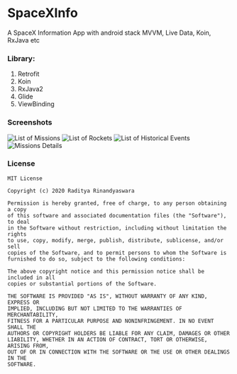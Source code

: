 # SpaceXInfo
A SpaceX Information App with android stack MVVM, Live Data, Koin, RxJava etc

### Library:
1. Retrofit
2. Koin
3. RxJava2
4. Glide
5. ViewBinding

### Screenshots

![List of Missions](screenshots/spacexinfo_missionfragment.jpg "A list of Missions")
![List of Rockets](screenshots/spacexinfo_rockets.jpg "A list of Rockets")
![List of Historical Events](screenshots/spacexinfo_historical.jpg "A list of Historical Events")
![Missions Details](screenshots/spacexinfo_details.jpg "Missions Details")


### License
```
MIT License

Copyright (c) 2020 Raditya Rinandyaswara

Permission is hereby granted, free of charge, to any person obtaining a copy
of this software and associated documentation files (the "Software"), to deal
in the Software without restriction, including without limitation the rights
to use, copy, modify, merge, publish, distribute, sublicense, and/or sell
copies of the Software, and to permit persons to whom the Software is
furnished to do so, subject to the following conditions:

The above copyright notice and this permission notice shall be included in all
copies or substantial portions of the Software.

THE SOFTWARE IS PROVIDED "AS IS", WITHOUT WARRANTY OF ANY KIND, EXPRESS OR
IMPLIED, INCLUDING BUT NOT LIMITED TO THE WARRANTIES OF MERCHANTABILITY,
FITNESS FOR A PARTICULAR PURPOSE AND NONINFRINGEMENT. IN NO EVENT SHALL THE
AUTHORS OR COPYRIGHT HOLDERS BE LIABLE FOR ANY CLAIM, DAMAGES OR OTHER
LIABILITY, WHETHER IN AN ACTION OF CONTRACT, TORT OR OTHERWISE, ARISING FROM,
OUT OF OR IN CONNECTION WITH THE SOFTWARE OR THE USE OR OTHER DEALINGS IN THE
SOFTWARE.

```

